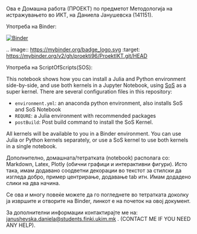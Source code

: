 Ова е Домашна работа (ПРОЕКТ) по предметот Методологија на истражувањето во ИКТ, на Даниела Јанушевска (141151).

Употреба на Binder: 

[![Binder](https://mybinder.org/badge_logo.svg)](https://mybinder.org/v2/gh/proekti96/ProektIKT.git/HEAD)

.. image:: https://mybinder.org/badge_logo.svg
 :target: https://mybinder.org/v2/gh/proekti96/ProektIKT.git/HEAD
 
Употреба на ScriptOfScripts(SOS): 

This notebook shows how you can install a Julia and Python environment side-by-side, and use
both kernels in a Jupyter Notebook, using [SoS](https://vatlab.github.io/sos-docs) as a super kernel.
There are several configuration files in this repository:

* `environment.yml`: an anaconda python environment, also installs SoS and SoS Notebook
* `REQURE`: a Julia environment with recommended packages
* `postBuild`: Post build command to install the SoS Kernel.

All kernels will be available to you in a Binder environment. You can use
Julia or Python kernels separately, or use a SoS kernel to use both kernels
in a single notebook.

Дополнително, домашната/тетратката (notebook) располага со: Markdown, Latex, Plotly (обични графици и интерактивни фигури). 
Исто така, имам додавано соодветни декорации во текстот за стилски да изгледа добро, пример центрирање, додавање tab итн. 
Имам додадено слики на два начина.

Се ова и многу повеќе можете да го погледнете во тетратката доколку ја извршите и отворите на Binder, линкот е на почеток на овој документ. 

За дополнителни информации контактирајте ме на:  janushevska.daniela@students.finki.ukim.mk . (CONTACT ME IF YOU NEED ANY HELP).